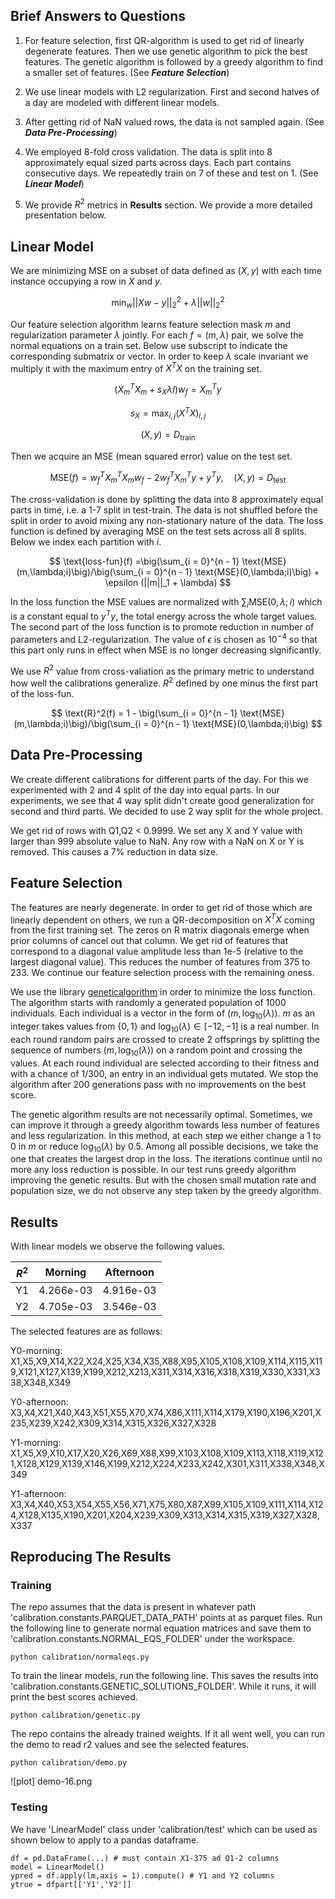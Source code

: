 ## Brief Answers to Questions
1. For feature selection, first QR-algorithm is used to get rid of linearly degenerate features. Then we use genetic algorithm to pick the best features. The genetic algorithm is followed by a greedy algorithm to find a smaller set of features. (See ***Feature Selection***)

2. We use linear models with L2 regularization. First and second halves of a day are modeled with different linear models.

3. After getting rid of NaN valued rows, the data is not sampled again. (See ***Data Pre-Processing***)

4. We employed 8-fold cross validation. The data is split into 8 approximately equal sized parts across days. Each part contains consecutive days. We repeatedly train on 7 of these and test on 1. (See ***Linear Model***)

5. We provide $R^2$ metrics in **Results** section. We provide a more detailed presentation below. 


## Linear Model
We are minimizing MSE on a subset of data defined as $(X,y)$ with each time instance occupying a row in $X$ and $y$. 

$$\text{min}_{w} ||Xw - y||_2^2 + \lambda ||w||_2^2$$

Our feature selection algorithm learns feature selection mask $m$ and regularization parameter $\lambda$ jointly. For each $f = (m,\lambda)$ pair, we solve the normal equations on a train set. Below use subscript to indicate the corresponding submatrix or vector. In order to keep $\lambda$ scale invariant we multiply it with the maximum entry of $X^TX$ on the training set.

$$(X_m^TX_m+s_X\lambda I)w_{f} = X_m^Ty$$

$$s_X =\max_{i,j} (X^TX)_{i,j}$$

$$(X,y) = D_{\text{train}}$$

Then we acquire an MSE (mean squared error) value on the test set. 

$$\text{MSE}(f) = w_{f}^TX_m^TX_mw_{f} -  2w_{f}^TX_m^Ty + y^Ty,\quad (X,y) = D_{\text{test}}$$

The cross-validation is done by splitting the data into 8 approximately equal parts in time, i.e. a 1-7 split in test-train. The data is not shuffled before the split in order to avoid mixing any non-stationary nature of the data. The loss function is defined by averaging MSE on the test sets across all 8 splits. Below we index each partition with $i$.

$$
\text{loss-fun}(f) =\big(\sum_{i = 0}^{n - 1} \text{MSE}(m,\lambda;i)\big)/\big(\sum_{i = 0}^{n - 1} \text{MSE}(0,\lambda;i)\big) + 
\epsilon (||m||_1 + \lambda)
$$

In the loss function the MSE values are normalized with $\sum_i\text{MSE}(0,\lambda;i)$ which is a constant equal to $y^Ty$, the total energy across the whole target values. The second part of the loss function is to promote reduction in number of parameters and L2-regularization. The value of $\epsilon$ is chosen as $10^{-4}$ so that this part only runs in effect when MSE is no longer decreasing significantly.

We use $R^2$ value from cross-valiation as the primary metric to understand how well the calibrations generalize. $R^2$ defined by one minus the first part of the loss-fun.

$$
\text{R}^2(f) = 1 - \big(\sum_{i = 0}^{n - 1} \text{MSE}(m,\lambda;i)\big)/\big(\sum_{i = 0}^{n - 1} \text{MSE}(0,\lambda;i)\big)
$$

## Data Pre-Processing

We create different calibrations for different parts of the day. For this we experimented with 2 and 4 split of the day into equal parts. In our experiments, we see that 4 way split didn't create good generalization for second and third parts. We decided to use 2 way split for the whole project. 

We get rid of rows with Q1,Q2 < 0.9999. We set any X and Y value with larger than 999 absolute value to NaN. Any row with a NaN on X or Y is removed. This causes a 7% reduction in data size. 

## Feature Selection

The features are nearly degenerate. In order to get rid of those which are linearly dependent on others, we run a QR-decomposition on $X^TX$ coming from the first training set. The zeros on R matrix diagonals emerge when prior columns of cancel out that column. We get rid of features that correspond to a diagonal value amplitude less than 1e-5 (relative to the largest diagonal value). This reduces the number of features from 375 to 233. We continue our feature selection process with the remaining oness. 

We use the library [geneticalgorithm](https://github.com/rmsolgi/geneticalgorithm) in order to minimize the loss function. The algorithm starts with randomly a generated population of 1000 individuals. Each individual is a vector in the form of $(m,\log_{10}(\lambda))$. $m$ as an integer takes values from $\{0,1\}$ and $\log_{10}(\lambda) \in [-12,-1]$ is a real number. In each round random pairs are crossed to create 2 offsprings by splitting the sequence of numbers $(m,\log_{10}(\lambda))$ on a random point and crossing the values. At each round individual are selected according to their fitness and with a chance of $1/300$, an entry in an individual gets mutated. We stop the algorithm after 200 generations pass with no improvements on the best score. 

The genetic algorithm results are not necessarily optimal. Sometimes, we can improve it through a greedy algorithm towards less number of features and less regularization. In this method, at each step we either change a 1 to 0 in $m$ or reduce $\log_{10}(\lambda)$ by $0.5$. Among all possible decisions, we take the one that creates the largest drop in the loss. The iterations continue until no more any loss reduction is possible. In our test runs greedy algorithm improving the genetic results. But with the chosen small mutation rate and population size, we do not observe any step taken by the greedy algorithm.

## Results

With linear models we observe the following values.

 $R^2$ | Morning | Afternoon | 
--- | --- | --- | 
Y1|4.266e-03|4.916e-03|
Y2|4.705e-03|3.546e-03|

The selected features are as follows:

Y0-morning: X1,X5,X9,X14,X22,X24,X25,X34,X35,X88,X95,X105,X108,X109,X114,X115,X119,X121,X127,X139,X199,X212,X213,X311,X314,X316,X318,X319,X330,X331,X338,X348,X349

Y0-afternoon: X3,X4,X21,X40,X43,X51,X55,X70,X74,X86,X111,X114,X179,X190,X196,X201,X235,X239,X242,X309,X314,X315,X326,X327,X328

Y1-morning: X1,X5,X9,X10,X17,X20,X26,X69,X88,X99,X103,X108,X109,X113,X118,X119,X121,X128,X129,X139,X146,X199,X212,X224,X233,X242,X301,X311,X338,X348,X349

Y1-afternoon: X3,X4,X40,X53,X54,X55,X56,X71,X75,X80,X87,X99,X105,X109,X111,X114,X124,X128,X135,X190,X201,X204,X239,X309,X313,X314,X315,X319,X327,X328,X337


## Reproducing The Results

### Training
The repo assumes that the data is present in whatever path 'calibration.constants.PARQUET_DATA_PATH' points at as parquet files. Run the following line to generate normal equation matrices and save them to 'calibration.constants.NORMAL_EQS_FOLDER' under the workspace. 

```
python calibration/normaleqs.py
```

To train the linear models, run the following line. This saves the results into 'calibration.constants.GENETIC_SOLUTIONS_FOLDER'. While it runs, it will print the best scores achieved.

```
python calibration/genetic.py
```

The repo contains the already trained weights. If it all went well, you can run the demo to read r2 values and see the selected features.

```
python calibration/demo.py
```

![plot] demo-16.png

### Testing
We have 'LinearModel' class under 'calibration/test' which can be used as shown below to apply to a pandas dataframe.

```
df = pd.DataFrame(...) # must contain X1-375 ad Q1-2 columns
model = LinearModel()
ypred = df.apply(lm,axis = 1).compute() # Y1 and Y2 columns
ytrue = dfpart[['Y1','Y2']]
```

